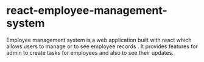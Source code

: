# react-employee-management-system
Employee management system is a web application built with react  which allows users to manage or to see employee records . It provides features for admin to create tasks for employees and also to see their updates.
